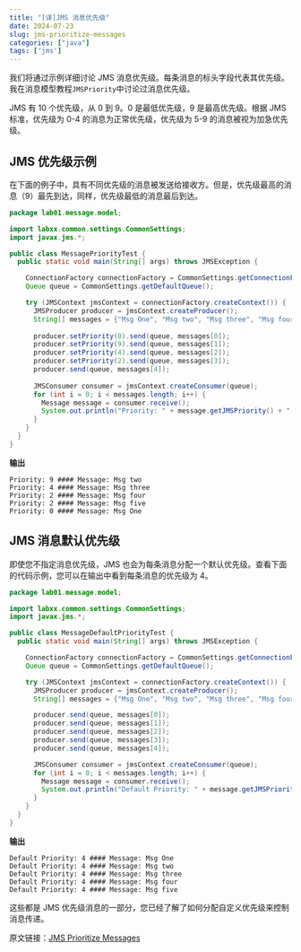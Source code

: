 ```yaml
---
title: "[译]JMS 消息优先级"
date: 2024-07-23
slug: jms-prioritize-messages
categories: ["java"]
tags: ['jms']
---
```


我们将通过示例详细讨论 JMS 消息优先级。每条消息的标头字段代表其优先级。我在消息模型教程`JMSPriority`中讨论过消息优先级。

JMS 有 10 个优先级，从 0 到 9。0 是最低优先级，9 是最高优先级。根据 JMS 标准，优先级为 0-4 的消息为正常优先级，优先级为 5-9 的消息被视为加急优先级。

## JMS 优先级示例

在下面的例子中，具有不同优先级的消息被发送给接收方。但是，优先级最高的消息（9）最先到达，同样，优先级最低的消息最后到达。

```Java
package lab01.message.model;

import labxx.common.settings.CommonSettings;
import javax.jms.*;

public class MessagePriorityTest {
  public static void main(String[] args) throws JMSException {

    ConnectionFactory connectionFactory = CommonSettings.getConnectionFactory();
    Queue queue = CommonSettings.getDefaultQueue();

    try (JMSContext jmsContext = connectionFactory.createContext()) {
      JMSProducer producer = jmsContext.createProducer();
      String[] messages = {"Msg One", "Msg two", "Msg three", "Msg four", "Msg five"};
  
      producer.setPriority(0).send(queue, messages[0]);
      producer.setPriority(9).send(queue, messages[1]);
      producer.setPriority(4).send(queue, messages[2]);
      producer.setPriority(2).send(queue, messages[3]);
      producer.send(queue, messages[4]);
  
      JMSConsumer consumer = jmsContext.createConsumer(queue);
      for (int i = 0; i < messages.length; i++) {
        Message message = consumer.receive();
        System.out.println("Priority: " + message.getJMSPriority() + " #### Message: " + message.getBody(String.class));
      }
    }
  }
}
```

**输出**

```
Priority: 9 #### Message: Msg two
Priority: 4 #### Message: Msg three
Priority: 2 #### Message: Msg four
Priority: 2 #### Message: Msg five
Priority: 0 #### Message: Msg One
```

## JMS 消息默认优先级

即使您不指定消息优先级，JMS 也会为每条消息分配一个默认优先级。查看下面的代码示例，您可以在输出中看到每条消息的优先级为 4。

```Java
package lab01.message.model;

import labxx.common.settings.CommonSettings;
import javax.jms.*;

public class MessageDefaultPriorityTest {
  public static void main(String[] args) throws JMSException {

    ConnectionFactory connectionFactory = CommonSettings.getConnectionFactory();
    Queue queue = CommonSettings.getDefaultQueue();

    try (JMSContext jmsContext = connectionFactory.createContext()) {
      JMSProducer producer = jmsContext.createProducer();
      String[] messages = {"Msg One", "Msg two", "Msg three", "Msg four", "Msg five"};

      producer.send(queue, messages[0]);
      producer.send(queue, messages[1]);
      producer.send(queue, messages[2]);
      producer.send(queue, messages[3]);
      producer.send(queue, messages[4]);

      JMSConsumer consumer = jmsContext.createConsumer(queue);
      for (int i = 0; i < messages.length; i++) {
        Message message = consumer.receive();
        System.out.println("Default Priority: " + message.getJMSPriority() + " #### Message: " + message.getBody(String.class));
      }
    }
  }
}
```

**输出**

```
Default Priority: 4 #### Message: Msg One
Default Priority: 4 #### Message: Msg two
Default Priority: 4 #### Message: Msg three
Default Priority: 4 #### Message: Msg four
Default Priority: 4 #### Message: Msg five
```

这些都是 JMS 优先级消息的一部分，您已经了解了如何分配自定义优先级来控制消息传递。



原文链接：[JMS Prioritize Messages](https://jstobigdata.com/jms/jms-prioritize-messages/)
